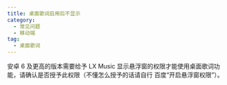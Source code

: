 ```yaml
---
title: 桌面歌词启用后不显示
category:
  - 常见问题
  - 移动端
tag:
  - 桌面歌词
---
```


安卓 6 及更高的版本需要给予 LX Music 显示悬浮窗的权限才能使用桌面歌词功能，请确认是否授予此权限（不懂怎么授予的话请自行
百度“开启悬浮窗权限”）。
